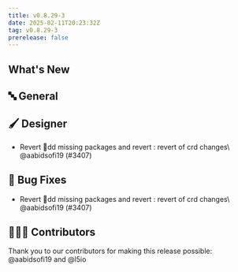 ```yaml
---
title: v0.8.29-3
date: 2025-02-11T20:23:32Z
tag: v0.8.29-3
prerelease: false
---
```


## What's New
## 🔤 General
## 🖌️ Designer

- Revert dd missing packages and revert : revert of crd changes\ @aabidsofi19 (#3407)

## 🐛 Bug Fixes

- Revert dd missing packages and revert : revert of crd changes\ @aabidsofi19 (#3407)

## 👨🏽‍💻 Contributors

Thank you to our contributors for making this release possible:
@aabidsofi19 and @l5io
